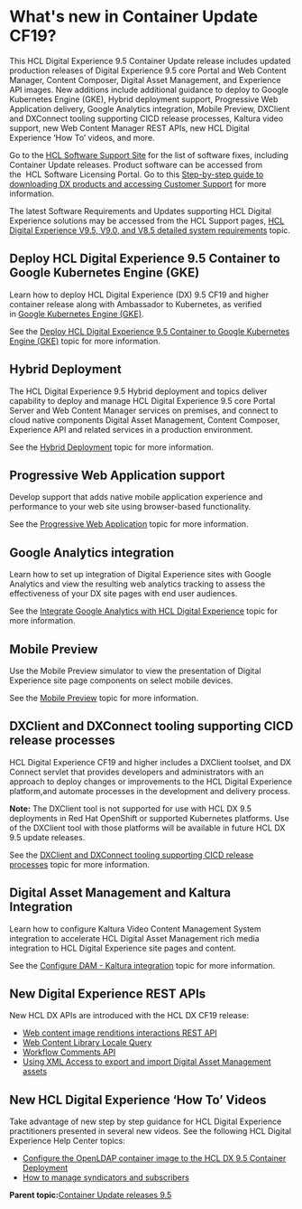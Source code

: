 # What's new in Container Update CF19?

This HCL Digital Experience 9.5 Container Update release includes updated production releases of Digital Experience 9.5 core Portal and Web Content Manager, Content Composer, Digital Asset Management, and Experience API images. New additions include additional guidance to deploy to Google Kubernetes Engine \(GKE\), Hybrid deployment support, Progressive Web Application delivery, Google Analytics integration, Mobile Preview, DXClient and DXConnect tooling supporting CICD release processes, Kaltura video support, new Web Content Manager REST APIs, new HCL Digital Experience ‘How To’ videos, and more.

Go to the [HCL Software Support Site](https://support.hcltechsw.com/csm?id=kb_article&sysparm_article=KB0013939&sys_kb_id=9bd40c1f1bbf5cd0534c4159cc4bcbbd#CF17) for the list of software fixes, including Container Update releases. Product software can be accessed from the  HCL Software Licensing Portal. Go to this [Step-by-step guide to downloading DX products and accessing Customer Support](https://support.hcltechsw.com/csm?id=kb_article&sysparm_article=KB0077878&sys_kb_id=2cde06a31b885494c48197d58d4bcbe2) for more information.

The latest Software Requirements and Updates supporting HCL Digital Experience solutions may be accessed from the HCL Support pages, [HCL Digital Experience V9.5, V9.0, and V8.5 detailed system requirements](https://support.hcltechsw.com/csm?id=kb_article&sysparm_article=KB0013514&sys_kb_id=17d6296a1b5df34077761fc58d4bcb03) topic.

## Deploy HCL Digital Experience 9.5 Container to Google Kubernetes Engine \(GKE\)

Learn how to deploy HCL Digital Experience \(DX\) 9.5 CF19 and higher container release along with Ambassador to Kubernetes, as verified in [Google Kubernetes Engine \(GKE\)](https://console.cloud.google.com/marketplace/details/google-cloud-platform/container-engine).

See the [Deploy HCL Digital Experience 9.5 Container to Google Kubernetes Engine \(GKE\)](../../9.5/containerization/google_gke.md) topic for more information.

## Hybrid Deployment

The HCL Digital Experience 9.5 Hybrid deployment and topics deliver capability to deploy and manage HCL Digital Experience 9.5 core Portal Server and Web Content Manager services on premises, and connect to cloud native components Digital Asset Management, Content Composer, Experience API and related services in a production environment.

See the [Hybrid Deployment](../../9.5/containerization/hybrid_deployment.md) topic for more information.

## Progressive Web Application support

Develop support that adds native mobile application experience and performance to your web site using browser-based functionality.

See the [Progressive Web Application](../../9.5/install/progressive_web_applications.md) topic for more information.

## Google Analytics integration

Learn how to set up integration of Digital Experience sites with Google Analytics and view the resulting web analytics tracking to assess the effectiveness of your DX site pages with end user audiences.

See the [Integrate Google Analytics with HCL Digital Experience](../install/integrate_google_analytics.md) topic for more information.

## Mobile Preview

Use the Mobile Preview simulator to view the presentation of Digital Experience site page components on select mobile devices.

See the [Mobile Preview](../../9.5/install/mobile_preview.md) topic for more information.

## DXClient and DXConnect tooling supporting CICD release processes

HCL Digital Experience CF19 and higher includes a DXClient toolset, and DX Connect servlet that provides developers and administrators with an approach to deploy changes or improvements to the HCL Digital Experience platform,and automate processes in the development and delivery process.

**Note:** The DXClient tool is not supported for use with HCL DX 9.5 deployments in Red Hat OpenShift or supported Kubernetes platforms. Use of the DXClient tool with those platforms will be available in future HCL DX 9.5 update releases.

See the [DXClient and DXConnect tooling supporting CICD release processes](../../9.5/containerization/deploy_dx_components_using_hcl_dx_client_and_dx_connect.md) topic for more information.

## Digital Asset Management and Kaltura Integration

Learn how to configure Kaltura Video Content Management System integration to accelerate HCL Digital Asset Management rich media integration to HCL Digital Experience site pages and content.

See the [Configure DAM - Kaltura integration](https://corp.kaltura.com/video-content-management-system/) topic for more information.

## New Digital Experience REST APIs

New HCL DX APIs are introduced with the HCL DX CF19 release:

-   [Web content image renditions interactions REST API](../wcm/manage_web_content_image_renditions_interactions_by_using_rest.md)
-   [Web Content Library Locale Query](../wcm/wcm_rest_crud_libraries.html#wcm_rest_crud_libraries__read_existing_library)
-   [Workflow Comments API](../wcm/wcm_rest_crud_workflow.html#wcm_rest_crud_workflow__section_q5l_qw1_knb)
-   [Using XML Access to export and import Digital Asset Management assets](../../9.5/admin-system/adxmldam.md)

## New HCL Digital Experience ‘How To’ Videos

Take advantage of new step by step guidance for HCL Digital Experience practitioners presented in several new videos. See the following HCL Digital Experience Help Center topics:

-   [Configure the OpenLDAP container image to the HCL DX 9.5 Container Deployment](../../9.5/containerization/configure_openldap_image.md)
-   [How to manage syndicators and subscribers](../../9.5/panel_help/wcm_syndication.md)

**Parent topic:**[Container Update releases 9.5](../overview/container_update_releases.md)

